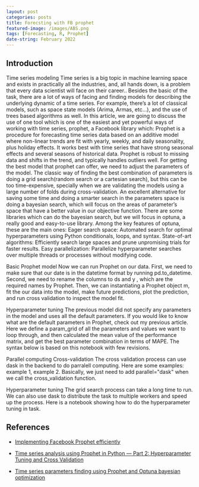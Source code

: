 ```yaml
---
layout: post
categories: posts
title: Forecsting with FB prophet
featured-image: /images/ABS.png
tags: [Forecasting, R, Prophet]
date-string: February 2022
---
```


## Introduction


Time series modeling
Time series is a big topic in machine learning space and exists in practically all the industries, and, all hands down, is a problem that every data scientist will face on their career..
Besides the basic of the task, there are a lot of ways of facing and finding models for describing the underlying dynamic of a time series. For example, there’s a lot of classical models, such as space state models (Arima, Armas, etc…), and the use of trees based algorithms as well. In this article, we are going to discuss the use of one tool which is one of the easiest and yet powerful ways of working with time series, prophet, a Facebook library which:
Prophet is a procedure for forecasting time series data based on an additive model where non-linear trends are fit with yearly, weekly, and daily seasonality, plus holiday effects. It works best with time series that have strong seasonal effects and several seasons of historical data. Prophet is robust to missing data and shifts in the trend, and typically handles outliers well.
For getting the best model that prophet can offer, we need to adjust the parameters of the model. The classic way of finding the best combination of parameters is doing a grid search(random search or a cartesian search), but this can be too time-expensive, specially when we are validating the models using a large number of folds during cross-validation.
An excellent alternative for saving some time and doing a smarter search in the parameters space is doing a bayesian search, which will focus on the areas of parameter’s space that have a better value in our objective function. There are some libraries which can do the bayesian search, but we will focus in optuna, a really good and easy-to-use library. Among the key features of optuna, these are the main ones:
Eager search space: Automated search for optimal hyperparameters using Python conditionals, loops, and syntax.
State-of-art algorithms: Efficiently search large spaces and prune unpromising trials for faster results.
Easy parallelization: Parallelize hyperparameter searches over multiple threads or processes without modifying code.


Basic Prophet model
Now we can run Prophet on our data. First, we need to make sure that our date is in the datetime format by running pd.to_datetime. Second, we need to rename the columns to ds and y , which are the required names by Prophet.
Then, we can instantiating a Prophet object m, fit the our data into the model, make future predictions, plot the prediction, and run cross validation to inspect the model fit.


Hyperparameter tuning
The previous model did not specify any parameters in the model and uses all the default parameters. If you would like to know what are the default parameters in Prophet, check out my previous article.
Here we define a param_grid of all the parameters and values we want to loop through, and then calculated the mean value of the performance matrix, and get the best parameter combination in terms of MAPE. The syntax below is based on this notebook with few revisions.


Parallel computing
Cross-validation
The cross validation process can use dask in the backend to do parralell computing. Here are some examples: example 1, example 2. Basically, we just need to add parallel="dask" when we call the cross_validation function.

Hyperparameter tuning
The grid search process can take a long time to run. We can also use dask to distribute the task to multiple workers and speed up the process. Here is a notebook showing how to do the hyperparameter tuning in task.



## References

+ [Implementing Facebook Prophet efficiently](https://towardsdatascience.com/implementing-facebook-prophet-efficiently-c241305405a3)

+ [Time series analysis using Prophet in Python — Part 2: Hyperparameter Tuning and Cross Validation](https://medium.com/analytics-vidhya/time-series-analysis-using-prophet-in-python-part-2-hyperparameter-tuning-and-cross-validation-88e7d831a067)

+ [Time series parameters finding using Prophet and Optuna bayesian optimization](https://medium.com/spikelab/time-series-parameters-finding-using-prophet-and-optuna-bayesian-optimization-e618614bd8b7)
